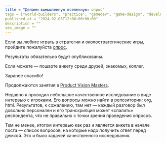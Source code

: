 ```yaml
---
title = "Делаем вымышленную вселенную: опрос"
tags = ["world-builders", "practice", "gamedev", "game-design", "development"]
published_at = "2024-02-05T12:08:00+00:00"
description = ""
seo_image = ""
---
```


Если вы любите играть в стратегии и околостратегические игры, пройдите пожалуйста [опрос](https://forms.gle/igEBB5nTRfGARNm29).

Результаты обязательно будут опубликованы.

Если можете — пошарте анкету среди друзей, знакомых, коллег.

Заранее спасибо!

Продолжаются занятия в [Product Vision Masters](https://www.productvisionmasters.com/).

Недавно я проводил небольшое качественное исследование в виде интервью с игроками. Его вопросы можно найти в репозитории: org, html. Результатов, к сожалению, там нет — каждый разговор был довольно персонален и его транскрипция может «спалить» респондента, что не правильно с точки зрения проведения опросов.

Тем не менее, итогом интервью как раз и является анкета в начале поста — список вопросов, на которые надо получить ответ перед демкой. Это и было задачей качественного исследования.
